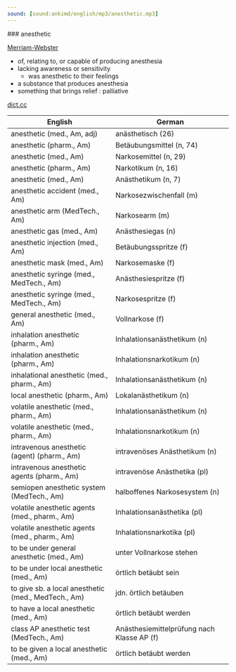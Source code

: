 ```yaml
---
sound: [sound:ankimd/english/mp3/anesthetic.mp3]
---
```


\### anesthetic

[Merriam-Webster](https://www.merriam-webster.com/dictionary/anesthetic)

- of, relating to, or capable of producing anesthesia
- lacking awareness or sensitivity
    - was anesthetic to their feelings
- a substance that produces anesthesia
- something that brings relief : palliative

[dict.cc](https://www.dict.cc/anesthetic)

| English        | German       |
| -------------- | ------------ |
| anesthetic (med., Am, adj) | anästhetisch (26) |
| anesthetic (pharm., Am) | Betäubungsmittel (n, 74) |
| anesthetic (med., Am) | Narkosemittel (n, 29) |
| anesthetic (pharm., Am) | Narkotikum (n, 16) |
| anesthetic (med., Am) | Anästhetikum (n, 7) |
| anesthetic accident (med., Am) | Narkosezwischenfall (m) |
| anesthetic arm (MedTech., Am) | Narkosearm (m) |
| anesthetic gas (med., Am) | Anästhesiegas (n) |
| anesthetic injection (med., Am) | Betäubungsspritze (f) |
| anesthetic mask (med., Am) | Narkosemaske (f) |
| anesthetic syringe (med., MedTech., Am) | Anästhesiespritze (f) |
| anesthetic syringe (med., MedTech., Am) | Narkosespritze (f) |
| general anesthetic (med., Am) | Vollnarkose (f) |
| inhalation anesthetic (pharm., Am) | Inhalationsanästhetikum (n) |
| inhalation anesthetic (pharm., Am) | Inhalationsnarkotikum (n) |
| inhalational anesthetic (med., pharm., Am) | Inhalationsanästhetikum (n) |
| local anesthetic (pharm., Am) | Lokalanästhetikum (n) |
| volatile anesthetic (med., pharm., Am) | Inhalationsanästhetikum (n) |
| volatile anesthetic (med., pharm., Am) | Inhalationsnarkotikum (n) |
| intravenous anesthetic (agent) (pharm., Am) | intravenöses Anästhetikum (n) |
| intravenous anesthetic agents (pharm., Am) | intravenöse Anästhetika (pl) |
| semiopen anesthetic system (MedTech., Am) | halboffenes Narkosesystem (n) |
| volatile anesthetic agents (med., pharm., Am) | Inhalationsanästhetika (pl) |
| volatile anesthetic agents (med., pharm., Am) | Inhalationsnarkotika (pl) |
| to be under general anesthetic (med., Am) | unter Vollnarkose stehen |
| to be under local anesthetic (med., Am) | örtlich betäubt sein |
| to give sb. a local anesthetic (med., MedTech., Am) | jdn. örtlich betäuben |
| to have a local anesthetic (med., Am) | örtlich betäubt werden |
| class AP anesthetic test (MedTech., Am) | Anästhesiemittelprüfung nach Klasse AP (f) |
| to be given a local anesthetic (med., Am) | örtlich betäubt werden |
